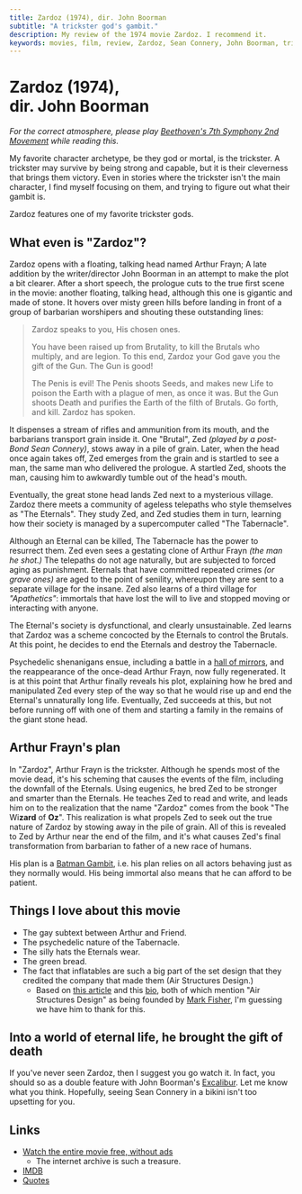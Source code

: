 ```yaml
---
title: Zardoz (1974), dir. John Boorman
subtitle: "A trickster god's gambit."
description: My review of the 1974 movie Zardoz. I recommend it.
keywords: movies, film, review, Zardoz, Sean Connery, John Boorman, trickster, trickster god, Batman Gambit
---
```


<script>
import Spoilers from '$lib/components/Spoilers.svelte';
</script>

<h1>Zardoz (1974),<br>dir. John Boorman</h1>

<Spoilers year={1974} />

*For the correct atmosphere, please play [Beethoven's 7th Symphony 2nd Movement] while reading this.*

My favorite character archetype, be they god or mortal, is the trickster. A trickster may survive by being strong and capable, but it is their cleverness that brings them victory. Even in stories where the trickster isn't the main character, I find myself focusing on them, and trying to figure out what their gambit is.

Zardoz features one of my favorite trickster gods.

## What even is "Zardoz"?

Zardoz opens with a floating, talking head named Arthur Frayn; A late addition by the writer/director John Boorman in an attempt to make the plot a bit clearer. After a short speech, the prologue cuts to the true first scene in the movie: another floating, talking head, although this one is gigantic and made of stone. It hovers over misty green hills before landing in front of a group of barbarian worshipers and shouting these outstanding lines:

> Zardoz speaks to you, His chosen ones.
> 
> You have been raised up from Brutality, to kill the Brutals who multiply, and are legion. To this end, Zardoz your God gave you the gift of the Gun. The Gun is good! 
> 
> The Penis is evil! The Penis shoots Seeds, and makes new Life to poison the Earth with a plague of men, as once it was. But the Gun shoots Death and purifies the Earth of the filth of Brutals. Go forth, and kill. Zardoz has spoken.

It dispenses a stream of rifles and ammunition from its mouth, and the barbarians transport grain inside it. One "Brutal", Zed *(played by a post-Bond Sean Connery)*, stows away in a pile of grain. Later, when the head once again takes off, Zed emerges from the grain and is startled to see a man, the same man who delivered the prologue. A startled Zed, shoots the man, causing him to awkwardly tumble out of the head's mouth.

Eventually, the great stone head lands Zed next to a mysterious village. Zardoz there meets a community of ageless telepaths who style themselves as "The Eternals". They study Zed, and Zed studies them in turn, learning how their society is managed by a supercomputer called "The Tabernacle".

Although an Eternal can be killed, The Tabernacle has the power to resurrect them. Zed even sees a gestating clone of Arthur Frayn *(the man he shot.)* The telepaths do not age naturally, but are subjected to forced aging as punishment. Eternals that have committed repeated crimes *(or grave ones)* are aged to the point of senility, whereupon they are sent to a separate village for the insane. Zed also learns of a third village for *"Apathetics"*: immortals that have lost the will to live and stopped moving or interacting with anyone.

The Eternal's society is dysfunctional, and clearly unsustainable. Zed learns that Zardoz was a scheme concocted by the Eternals to control the Brutals. At this point, he decides to end the Eternals and destroy the Tabernacle.

Psychedelic shenanigans ensue, including a battle in a [hall of mirrors], and the reappearance of the once-dead Arthur Frayn, now fully regenerated. It is at this point that Arthur finally reveals his plot, explaining how he bred and manipulated Zed every step of the way so that he would rise up and end the Eternal's unnaturally long life. Eventually, Zed succeeds at this, but not before running off with one of them and starting a family in the remains of the giant stone head.

## Arthur Frayn's plan

In "Zardoz", Arthur Frayn is the trickster. Although he spends most of the movie dead, it's his scheming that causes the events of the film, including the downfall of the Eternals. Using eugenics, he bred Zed to be stronger and smarter than the Eternals. He teaches Zed to read and write, and leads him on to the realization that the name "Zardoz" comes from the book "The Wi**zard** of **Oz**". This realization is what propels Zed to seek out the true nature of Zardoz by stowing away in the pile of grain. All of this is revealed to Zed by Arthur near the end of the film, and it's what causes Zed's final transformation from barbarian to father of a new race of humans.

His plan is a [Batman Gambit], i.e. his plan relies on all actors behaving just as they normally would. His being immortal also means that he can afford to be patient.

## Things I love about this movie

- The gay subtext between Arthur and Friend.
- The psychedelic nature of the Tabernacle.
- The silly hats the Eternals wear.
- The green bread.
- The fact that inflatables are such a big part of the set design that they credited the company that made them (Air Structures Design.)
  - Based on [this article][Pink Floyd Behind The Scenes] and this [bio][Mark Fisher bio], both of which mention "Air Structures Design" as being founded by [Mark Fisher], I'm guessing we have him to thank for this.

## Into a world of eternal life, he brought the gift of death

If you've never seen Zardoz, then I suggest you go watch it. In fact, you should so as a double feature with John Boorman's [Excalibur]. Let me know what you think. Hopefully, seeing Sean Connery in a bikini isn't too upsetting for you.

## Links

* [Watch the entire movie free, without ads](https://archive.org/details/zardoz-1974_202201)
  * The internet archive is such a treasure.
* [IMDB](https://www.imdb.com/title/tt0070917/)
* [Quotes](https://en.wikiquote.org/wiki/Zardoz)

[hall of mirrors]: https://tvtropes.org/pmwiki/pmwiki.php/Main/HallOfMirrors
[Beethoven's 7th Symphony 2nd Movement]: https://www.youtube.com/watch?v=mgHxmAsINDk
[Batman Gambit]: https://tvtropes.org/pmwiki/pmwiki.php/Main/BatmanGambit
[Excalibur]: https://en.wikipedia.org/wiki/Excalibur_(film)
[Pink Floyd Behind The Scenes]: https://www.designcurial.com/news/behind-the-scenes-of-the-pink-floyd-exhibition-their-mortal-remains-5813552/2
[Mark Fisher]: https://en.wikipedia.org/wiki/Mark_Fisher_%28architect%29
[Mark Fisher Bio]: https://markfisher.aaschool.ac.uk/mark-fisher/
